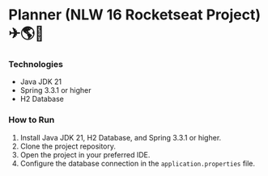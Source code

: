 # Planner (NLW 16 Rocketseat Project) ✈🌎📆

### Technologies

- Java JDK 21
- Spring 3.3.1 or higher
- H2 Database

### How to Run

1. Install Java JDK 21, H2 Database, and Spring 3.3.1 or higher.
2. Clone the project repository.
3. Open the project in your preferred IDE.
4. Configure the database connection in the `application.properties` file.
